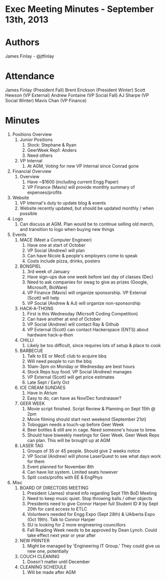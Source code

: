 Exec Meeting Minutes - September 13th, 2013
==========================================

Authors
=======
James Finlay - @jtfinlay

Attendance
==========
James Finlay (President Fall)
Brent Erickson (President Winter)
Scott Hewson (VP External)
Andrew Fontaine (VP Social Fall)
AJ Sharpe (VP Social Winter)
Mavis Chan (VP Finance)

Minutes
=======

1. Positions Overview
	1. Junior Positions
		1. Stock: Stephane & Ryan
		2. GeerWeek Rep1: Anders
		3. Need others
	2. VP Internal
		1. At AGM, Voting for new VP Internal since Conrad gone
2. Financial Overview
	1. Overview
		1. Have ~$1600 (including current Engg Paper)
		2. VP Finance (Mavis) will provide monthly summary of
		   expenses/profits
3. Website
	1. VP Internal's duty to update blog & events
	2. Website recently updated, but should be updated monthly / when
	   possible
4. Logo
	1. Can discuss at AGM. Plan would be to continue selling old merch,
	   and transition to logo when buying new things
5. Events
	1. MACE (Meet a Computer Engineer)
		1. Have one at start of October
		2. VP Social (Andrew) will plan
		3. Can have Nicole & people's employers come to speak
		4. Costs include pizza, drinks, posters
	2. BONSPIEL
		1. 3rd week of January
		2. Have sign-ups due one week before last day of classes
		   (Dec)
		3. Need to ask companies for swag to give as prizes (Google,
		   Microsoft, BioWare)
		4. VP Finance (Mavis) will organize sponsorship. VP External
		   (Scott) will help
		5. VP Social (Andrew & AJ) will organize non-sponsorship
	3. HACK-A-THONS
		1. First is this Wednesday (Micrsoft Coding Competition)
		2. Can have another at end of October
		3. VP Social (Andrew) will contact Ray & Github
		4. VP External (Scott) can contact Hackerspace (ENTS) about
		   hardware hack-a-thon
	4. CHILLI
		1. Likely be too difficult, since requires lots of setup &
		   place to cook
	5. BARBECUE
		1. Talk to EE or MecE club to acquire bbq
		2. Will need people to run the bbq
		3. 10am-3pm on Monday or Wednesday are best hours
		4. Stock Reps buy food. VP Social (Andrew) manages
		5. VP External (Scott) will get price estimates
		6. Late Sept / Early Oct
	6. ICE CREAM SUNDAES
		1. Have in Atrium
		2. Easy to do, can have as Nov/Dec fundraiaser?
	7. GEER WEEK
		1. Movie script finished. Script Review & Planning on Sept 15th
		   @ 2pm
		2. Movie filming should start next weekend (September 21st)
		3. Toboggan needs a touch-up before Geer Week
		4. Beer bottles & still are in cage. Need someone's house to
		   brew.
		5. Should have biweekly meetings for Geer Week. Geer Week Reps
		   can plan. This will be brought up at AGM
	8. LASER TAG
		1. Groups of 35 or 45 people. Should give 2 weeks notice
		2. VP Social (Andrew) will phone LaserQuest to see what days
		   work for them
		3. Event planned for November 8th
		4. Can have list system. Limited seats however
		5. Split costs/profits with EE & EngPhys
6. Misc
	1. BOARD OF DIRECTORS MEETING
		1. President (James) shared info regarding Sept 11th BoD 
		   Meeting
		2. Need to keep music quiet. Stop throwing balls / other
		   objects
		3. Presidents need to give Connor Harper full Student ID # by
		   Sept 20th for card access to ETLC
		4. Volunteers needed for Engg Expo (Sept 28th) & UAlberta Expo
		   (Oct 19th). Talk to Connor Harper
		5. SU is looking for 2 more engineering councillors
		6. Fall Reading Week needs to be approved by Dean Lynch. Could
		   take effect next year or year after
	2. NEW PRINTER
		1. Might be managed by 'Engineering IT Group.' They could give
		   us new one, potentially
	3. COUCH CLEANING
		1. Doesn't matter until December
	4. CLEANING SCHEDULE
		1. Will be made after AGM

	
